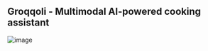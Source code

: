 ## Groqqoli - Multimodal AI-powered cooking assistant
![image](https://github.com/user-attachments/assets/07beec75-64fc-4012-9bca-9df4a14ea1a7)
